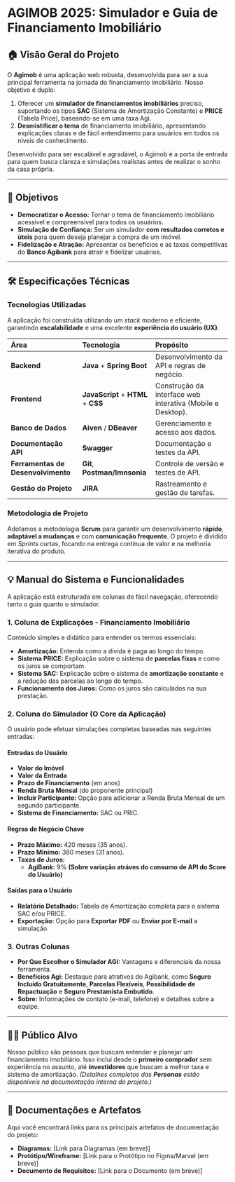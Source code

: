 # AGIMOB 2025: Simulador e Guia de Financiamento Imobiliário

## 🏠 Visão Geral do Projeto

O **Agimob** é uma aplicação web robusta, desenvolvida para ser a sua principal ferramenta na jornada do financiamento imobiliário. Nosso objetivo é duplo:
1.  Oferecer um **simulador de financiamentos imobiliários** preciso, suportando os tipos **SAC** (Sistema de Amortização Constante) e **PRICE** (Tabela Price), baseando-se em uma taxa Agi.
2.  **Desmistificar o tema** de financiamento imobiliário, apresentando explicações claras e de fácil entendimento para usuários em todos os níveis de conhecimento.

Desenvolvido para ser escalável e agradável, o Agimob é a porta de entrada para quem busca clareza e simulações realistas antes de realizar o sonho da casa própria.

---

## 🎯 Objetivos

* **Democratizar o Acesso:** Tornar o tema de financiamento imobiliário acessível e compreensível para todos os usuários.
* **Simulação de Confiança:** Ser um simulador **com resultados corretos e úteis** para quem deseja planejar a compra de um imóvel.
* **Fidelização e Atração:** Apresentar os benefícios e as taxas competitivas do **Banco Agibank** para atrair e fidelizar usuários.

---

## 🛠️ Especificações Técnicas

### Tecnologias Utilizadas

A aplicação foi construída utilizando um *stack* moderno e eficiente, garantindo **escalabilidade** e uma excelente **experiência do usuário (UX)**.

| Área | Tecnologia | Propósito |
| :--- | :--- | :--- |
| **Backend** | **Java** + **Spring Boot** | Desenvolvimento da API e regras de negócio. |
| **Frontend** | **JavaScript** + **HTML** + **CSS** | Construção da interface web interativa (Mobile e Desktop). |
| **Banco de Dados** | **Aiven** / **DBeaver** | Gerenciamento e acesso aos dados. |
| **Documentação API** | **Swagger** | Documentação e testes da API. |
| **Ferramentas de Desenvolvimento** | **Git**, **Postman/Imnsonia** | Controle de versão e testes de API. |
| **Gestão do Projeto** | **JIRA** | Rastreamento e gestão de tarefas. |

### Metodologia de Projeto

Adotamos a metodologia **Scrum** para garantir um desenvolvimento **rápido**, **adaptável a mudanças** e com **comunicação frequente**. O projeto é dividido em *Sprints* curtas, focando na entrega contínua de valor e na melhoria iterativa do produto.

---

## 💡 Manual do Sistema e Funcionalidades

A aplicação está estruturada em colunas de fácil navegação, oferecendo tanto o guia quanto o simulador.

### 1. Coluna de Explicações - Financiamento Imobiliário

Conteúdo simples e didático para entender os termos essenciais:

* **Amortização:** Entenda como a dívida é paga ao longo do tempo.
* **Sistema PRICE:** Explicação sobre o sistema de **parcelas fixas** e como os juros se comportam.
* **Sistema SAC:** Explicação sobre o sistema de **amortização constante** e a redução das parcelas ao longo do tempo.
* **Funcionamento dos Juros:** Como os juros são calculados na sua prestação.

### 2. Coluna do Simulador (O Core da Aplicação)

O usuário pode efetuar simulações completas baseadas nas seguintes entradas:

#### Entradas do Usuário

* **Valor do Imóvel**
* **Valor da Entrada**
* **Prazo de Financiamento** (em anos)
* **Renda Bruta Mensal** (do proponente principal)
* **Incluir Participante:** Opção para adicionar a Renda Bruta Mensal de um segundo participante.
* **Sistema de Financiamento:** SAC ou PRIC.

#### Regras de Negócio Chave

* **Prazo Máximo:** 420 meses (35 anos).
* **Prazo Mínimo:** 380 meses (31 anos).
* **Taxas de Juros:**
    * **AgiBank:** 9% **(Sobre variação atráves do consumo de API do Score do Usuário)**
  

#### Saídas para o Usuário

* **Relatório Detalhado:** Tabela de Amortização completa para o sistema SAC e/ou PRICE.
* **Exportação:** Opção para **Exportar PDF** ou **Enviar por E-mail** a simulação.

### 3. Outras Colunas

* **Por Que Escolher o Simulador AGI:** Vantagens e diferenciais da nossa ferramenta.
* **Benefícios Agi:** Destaque para atrativos do Agibank, como **Seguro Incluído Gratuitamente**, **Parcelas Flexíveis**, **Possibilidade de Repactuação** e **Seguro Prestamista Embutido**.
* **Sobre:** Informações de contato (e-mail, telefone) e detalhes sobre a equipe.

---

## 🧑‍💻 Público Alvo

Nosso público são pessoas que buscam entender e planejar um financiamento imobiliário. Isso inclui desde o **primeiro comprador** sem experiência no assunto, até **investidores** que buscam a melhor taxa e sistema de amortização.
*(Detalhes completos das **Personas** estão disponíveis na documentação interna do projeto.)*

---

## 📄 Documentações e Artefatos

Aqui você encontrará links para os principais artefatos de documentação do projeto:

* **Diagramas:** [Link para Diagramas (em breve)]
* **Protótipo/Wireframe:** [Link para o Protótipo no Figma/Marvel (em breve)]
* **Documento de Requisitos:** [Link para o Documento (em breve)]

